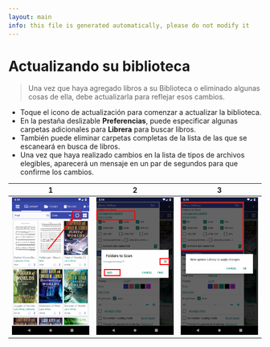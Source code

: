 ```yaml
---
layout: main
info: this file is generated automatically, please do not modify it
---
```


# Actualizando su biblioteca
> Una vez que haya agregado libros a su Biblioteca o eliminado algunas cosas de ella, debe actualizarla para reflejar esos cambios.
* Toque el icono de actualización para comenzar a actualizar la biblioteca.
* En la pestaña deslizable **Preferencias**, puede especificar algunas carpetas adicionales para **Librera** para buscar libros.
* También puede eliminar carpetas completas de la lista de las que se escaneará en busca de libros.
* Una vez que haya realizado cambios en la lista de tipos de archivos elegibles, aparecerá un mensaje en un par de segundos para que confirme los cambios.

|1|2|3|
|-|-|-|
|![](1.png)|![](2.png)|![](3.png)|
